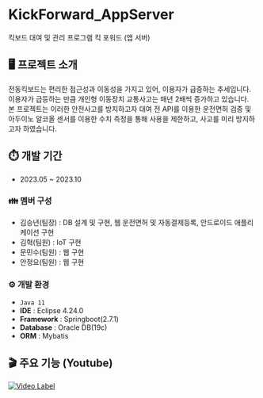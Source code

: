 # KickForward_AppServer
킥보드 대여 및 관리 프로그램 킥 포워드 (앱 서버)

## 🖥️ 프로젝트 소개
전동킥보드는 편리한 접근성과 이동성을 가지고 있어, 이용자가 급증하는 추세입니다.<br>
이용자가 급등하는 만큼 개인형 이동장치 교통사고는 매년 2배씩 증가하고 있습니다.<br>
본 프로젝트는 이러한 안전사고를 방지하고자 대여 전 API를 이용한 운전면허 검증 및 아두이노 알코올 센서를 이용한 수치 측정을 통해 사용을 제한하고, 사고를 미리 방지하고자 하였습니다.

## ⏱️ 개발 기간
* 2023.05 ~ 2023.10

### 👪 멤버 구성
* 김승년(팀장) : DB 설계 및 구현, 웹 운전면허 및 자동결제등록, 안드로이드 애플리케이션 구현
* 김혁(팀원) : IoT 구현
* 문민수(팀원) : 웹 구현
* 안정요(팀원) : 웹 구현

### ⚙️ 개발 환경
* `Java 11`
* **IDE** : Eclipse 4.24.0
* **Framework** : Springboot(2.7.1)
* **Database** : Oracle DB(19c)
* **ORM** : Mybatis

## 🎬 주요 기능 (Youtube)
[![Video Label](http://img.youtube.com/vi/qcEq8IZprPk/0.jpg)](https://youtu.be/qcEq8IZprPk)
